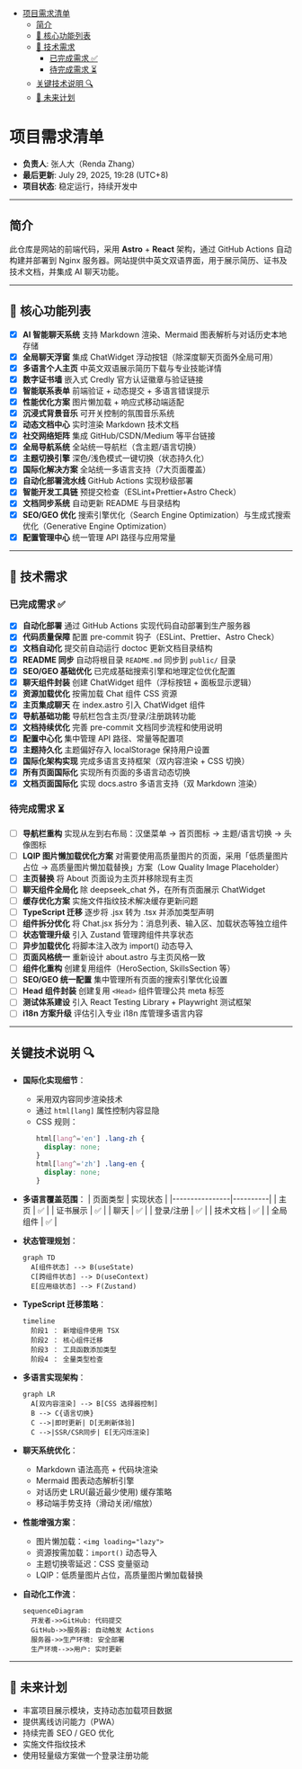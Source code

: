 <!-- START doctoc generated TOC please keep comment here to allow auto update -->
<!-- DON'T EDIT THIS SECTION, INSTEAD RE-RUN doctoc TO UPDATE -->

- [项目需求清单](#%E9%A1%B9%E7%9B%AE%E9%9C%80%E6%B1%82%E6%B8%85%E5%8D%95)
  - [简介](#%E7%AE%80%E4%BB%8B)
  - [🚀 核心功能列表](#-%E6%A0%B8%E5%BF%83%E5%8A%9F%E8%83%BD%E5%88%97%E8%A1%A8)
  - [🔧 技术需求](#-%E6%8A%80%E6%9C%AF%E9%9C%80%E6%B1%82)
    - [已完成需求 ✅](#%E5%B7%B2%E5%AE%8C%E6%88%90%E9%9C%80%E6%B1%82-)
    - [待完成需求 ⏳](#%E5%BE%85%E5%AE%8C%E6%88%90%E9%9C%80%E6%B1%82-)
  - [关键技术说明 🔍](#%E5%85%B3%E9%94%AE%E6%8A%80%E6%9C%AF%E8%AF%B4%E6%98%8E-)
  - [🌱 未来计划](#-%E6%9C%AA%E6%9D%A5%E8%AE%A1%E5%88%92)

<!-- END doctoc generated TOC please keep comment here to allow auto update -->

# 项目需求清单

- **负责人**: 张人大（Renda Zhang）
- **最后更新**: July 29, 2025, 19:28 (UTC+8)
- **项目状态**: 稳定运行，持续开发中

---

## 简介

此仓库是网站的前端代码，采用 **Astro** + **React** 架构，通过 GitHub Actions 自动构建并部署到 Nginx 服务器。网站提供中英文双语界面，用于展示简历、证书及技术文档，并集成 AI 聊天功能。

---

## 🚀 核心功能列表

- [x] **AI 智能聊天系统**
  支持 Markdown 渲染、Mermaid 图表解析与对话历史本地存储
- [x] **全局聊天浮窗**
  集成 ChatWidget 浮动按钮（除深度聊天页面外全局可用）
- [x] **多语言个人主页**
  中英文双语展示简历下载与专业技能详情
- [x] **数字证书墙**
  嵌入式 Credly 官方认证徽章与验证链接
- [x] **智能联系表单**
  前端验证 + 动态提交 + 多语言错误提示
- [x] **性能优化方案**
  图片懒加载 + 响应式移动端适配
- [x] **沉浸式背景音乐**
  可开关控制的氛围音乐系统
- [x] **动态文档中心**
  实时渲染 Markdown 技术文档
- [x] **社交网络矩阵**
  集成 GitHub/CSDN/Medium 等平台链接
- [x] **全局导航系统**
  全站统一导航栏（含主题/语言切换）
- [x] **主题切换引擎**
  深色/浅色模式一键切换（状态持久化）
- [x] **国际化解决方案**
  全站统一多语言支持（7大页面覆盖）
- [x] **自动化部署流水线**
  GitHub Actions 实现秒级部署
- [x] **智能开发工具链**
  预提交检查（ESLint+Prettier+Astro Check）
- [x] **文档同步系统**
  自动更新 README 与目录结构
- [x] **SEO/GEO 优化**
  搜索引擎优化（Search Engine Optimization）与生成式搜索优化（Generative Engine Optimization）
- [x] **配置管理中心**
  统一管理 API 路径与应用常量

---

## 🔧 技术需求

### 已完成需求 ✅

- [x] **自动化部署**
  通过 GitHub Actions 实现代码自动部署到生产服务器
- [x] **代码质量保障**
  配置 pre-commit 钩子（ESLint、Prettier、Astro Check）
- [x] **文档自动化**
  提交前自动运行 doctoc 更新文档目录结构
- [x] **README 同步**
  自动将根目录 `README.md` 同步到 `public/` 目录
- [x] **SEO/GEO 基础优化**
  已完成基础搜索引擎和地理定位优化配置
- [x] **聊天组件封装**
  创建 ChatWidget 组件（浮标按钮 + 面板显示逻辑）
- [x] **资源加载优化**
  按需加载 Chat 组件 CSS 资源
- [x] **主页集成聊天**
  在 index.astro 引入 ChatWidget 组件
- [x] **导航基础功能**
  导航栏包含主页/登录/注册跳转功能
- [x] **文档持续优化**
  完善 pre-commit 文档同步流程和使用说明
- [x] **配置中心化**
  集中管理 API 路径、常量等配置项
- [x] **主题持久化**
  主题偏好存入 localStorage 保持用户设置
- [x] **国际化架构实现**
  完成多语言支持框架（双内容渲染 + CSS 切换）
- [x] **所有页面国际化**
  实现所有页面的多语言动态切换
- [x] **文档页面国际化**
  实现 docs.astro 多语言支持（双 Markdown 渲染）

### 待完成需求 ⏳

- [ ] **导航栏重构**
  实现从左到右布局：汉堡菜单 → 首页图标 → 主题/语言切换 → 头像图标
- [ ]  **LQIP 图片懒加载优化方案**
  对需要使用高质量图片的页面，采用「低质量图片占位 → 高质量图片懒加载替换」方案（Low Quality Image Placeholder）
- [ ] **主页替换**
  将 About 页面设为主页并移除现有主页
- [ ] **聊天组件全局化**
  除 deepseek_chat 外，在所有页面展示 ChatWidget
- [ ] **缓存优化方案**
  实施文件指纹技术解决缓存更新问题
- [ ] **TypeScript 迁移**
  逐步将 .jsx 转为 .tsx 并添加类型声明
- [ ] **组件拆分优化**
  将 Chat.jsx 拆分为：消息列表、输入区、加载状态等独立组件
- [ ] **状态管理升级**
  引入 Zustand 管理跨组件共享状态
- [ ] **异步加载优化**
  将脚本注入改为 import() 动态导入
- [ ] **页面风格统一**
  重新设计 about.astro 与主页风格一致
- [ ] **组件化重构**
  创建复用组件（HeroSection, SkillsSection 等）
- [ ] **SEO/GEO 统一配置**
  集中管理所有页面的搜索引擎优化设置
- [ ] **Head 组件封装**
  创建复用 `<Head>` 组件管理公共 meta 标签
- [ ] **测试体系建设**
  引入 React Testing Library + Playwright 测试框架
- [ ] **i18n 方案升级**
  评估引入专业 i18n 库管理多语言内容

---

## 关键技术说明 🔍

- **国际化实现细节**：
   - 采用双内容同步渲染技术
   - 通过 `html[lang]` 属性控制内容显隐
   - CSS 规则：
      ```css
      html[lang^='en'] .lang-zh {
        display: none;
      }
      html[lang^='zh'] .lang-en {
        display: none;
      }
      ```

- **多语言覆盖范围**：
   | 页面类型       | 实现状态 |
   |----------------|----------|
   | 主页           | ✅       |
   | 证书展示       | ✅       |
   | 聊天           | ✅       |
   | 登录/注册      | ✅       |
   | 技术文档       | ✅       |
   | 全局组件       | ✅       |

- **状态管理规划**：
   ```mermaid
   graph TD
     A[组件状态] --> B(useState)
     C[跨组件状态] --> D(useContext)
     E[应用级状态] --> F(Zustand)
   ```

- **TypeScript 迁移策略**：
   ```mermaid
   timeline
     阶段1 ： 新增组件使用 TSX
     阶段2 ： 核心组件迁移
     阶段3 ： 工具函数添加类型
     阶段4 ： 全量类型检查
   ```

- **多语言实现架构**：
   ```mermaid
   graph LR
     A[双内容渲染] --> B[CSS 选择器控制]
     B --> C{语言切换}
     C -->|即时更新| D[无刷新体验]
     C -->|SSR/CSR同步| E[无闪烁渲染]
   ```

- **聊天系统优化**：
   - Markdown 语法高亮 + 代码块渲染
   - Mermaid 图表动态解析引擎
   - 对话历史 LRU(最近最少使用) 缓存策略
   - 移动端手势支持（滑动关闭/缩放）

- **性能增强方案**：
   - 图片懒加载：`<img loading="lazy">`
   - 资源按需加载：`import()` 动态导入
   - 主题切换零延迟：CSS 变量驱动
   - LQIP：低质量图片占位，高质量图片懒加载替换

- **自动化工作流**：
   ```mermaid
   sequenceDiagram
     开发者->>GitHub: 代码提交
     GitHub->>服务器: 自动触发 Actions
     服务器->>生产环境: 安全部署
     生产环境-->>用户: 实时更新
   ```

---

## 🌱 未来计划

- 丰富项目展示模块，支持动态加载项目数据
- 提供离线访问能力（PWA）
- 持续完善 SEO / GEO 优化
- 实施文件指纹技术
- 使用轻量级方案做一个登录注册功能
